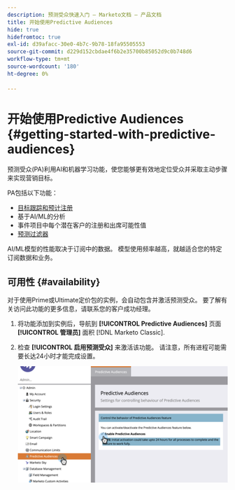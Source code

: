 ```yaml
---
description: 预测受众快速入门 — Marketo文档 — 产品文档
title: 开始使用Predictive Audiences
hide: true
hidefromtoc: true
exl-id: d39afacc-30e0-4b7c-9b78-18fa95505553
source-git-commit: d229d152cbdae4f6b2e35700b85052d9c0b748d6
workflow-type: tm+mt
source-wordcount: '180'
ht-degree: 0%

---
```


# 开始使用Predictive Audiences {#getting-started-with-predictive-audiences}

预测受众(PA)利用AI和机器学习功能，使您能够更有效地定位受众并采取主动步骤来实现营销目标。

PA包括以下功能：

* [目标跟踪和预计注册](/help/marketo/product-docs/marketo-sky/understanding-goal-tracking-and-projected-registrations.md)
* 基于AI/ML的分析
* 事件项目中每个潜在客户的注册和出席可能性值
* [预测过滤器](/help/marketo/product-docs/marketo-sky/predictive-filters.md)

AI/ML模型的性能取决于订阅中的数据。 模型使用频率越高，就越适合您的特定订阅数据和业务。

## 可用性 {#availability}

对于使用Prime或Ultimate定价包的实例，会自动包含并激活预测受众。 要了解有关访问此功能的更多信息，请联系您的客户成功经理。

1. 将功能添加到实例后，导航到 **[!UICONTROL Predictive Audiences]** 页面 **[!UICONTROL 管理员]** 面积 [!DNL Marketo Classic].

1. 检查 **[!UICONTROL 启用预测受众]** 来激活该功能。 请注意，所有进程可能需要长达24小时才能完成设置。

   ![图像1](assets/getting-started-with-predictive-audiences-1.png)
